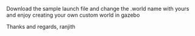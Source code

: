 Download the sample launch file 
and change the .world name with yours and enjoy creating your own custom world in gazebo

Thanks and regards,
  ranjith 
